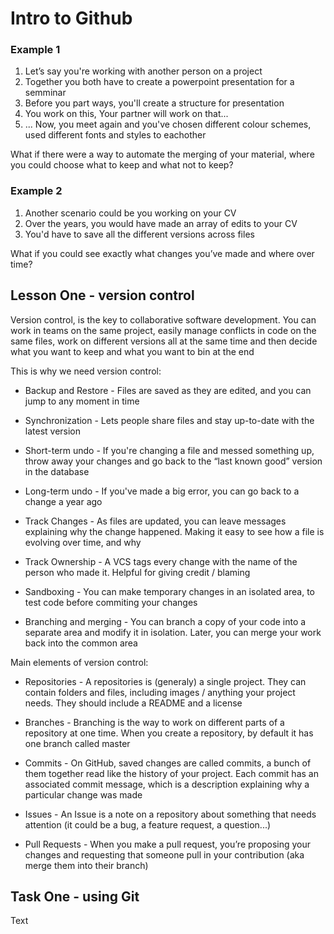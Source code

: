 # Intro to Github

### Example 1

1. Let’s say you're working with another person on a project
2. Together you both have to create a powerpoint presentation for a semminar
3. Before you part ways, you'll create a structure for presentation
4. You work on this, Your partner will work on that...
5. ... Now, you meet again and you've chosen different colour schemes, used different fonts and styles to eachother

What if there were a way to automate the merging of your material, where you could choose what to keep and what not to keep?

### Example 2

1. Another scenario could be you working on your CV
2. Over the years, you would have made an array of edits to your CV
3. You'd have to save all the different versions across files

What if you could see exactly what changes you’ve made and where over time?

## Lesson One - version control

Version control, is the key to collaborative software development. You can work in teams on the same project, easily manage conflicts in code on the same files, work on different versions all at the same time and then decide what you want to keep and what you want to bin at the end

This is why we need version control:

* Backup and Restore - Files are saved as they are edited, and you can jump to any moment in time

* Synchronization - Lets people share files and stay up-to-date with the latest version

* Short-term undo - If you're changing a file and messed something up, throw away your changes and go back to the “last known good” version in the database

* Long-term undo - If you've made a big error, you can go back to a change a year ago

* Track Changes - As files are updated, you can leave messages explaining why the change happened. Making it easy to see how a file is evolving over time, and why

* Track Ownership - A VCS tags every change with the name of the person who made it. Helpful for giving credit / blaming

* Sandboxing - You can make temporary changes in an isolated area, to test code before commiting your changes

* Branching and merging - You can branch a copy of your code into a separate area and modify it in isolation. Later, you can merge your work back into the common area

Main elements of version control:

* Repositories - A repositories is (generaly) a single project. They can contain folders and files, including images / anything your project needs. They should include a README and a license

* Branches - Branching is the way to work on different parts of a repository at one time. When you create a repository, by default it has one branch called master

* Commits - On GitHub, saved changes are called commits, a bunch of them together read like the history of your project. Each commit has an associated commit message, which is a description explaining why a particular change was made

* Issues - An Issue is a note on a repository about something that needs attention (it could be a bug, a feature request, a question...)

* Pull Requests - When you make a pull request, you’re proposing your changes and requesting that someone pull in your contribution (aka merge them into their branch)

## Task One - using Git

Text
